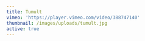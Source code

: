 ```yaml
---
title: Tumult
vimeo: 'https://player.vimeo.com/video/388747140'
thumbnail: /images/uploads/tumult.jpg
active: true
---
```

